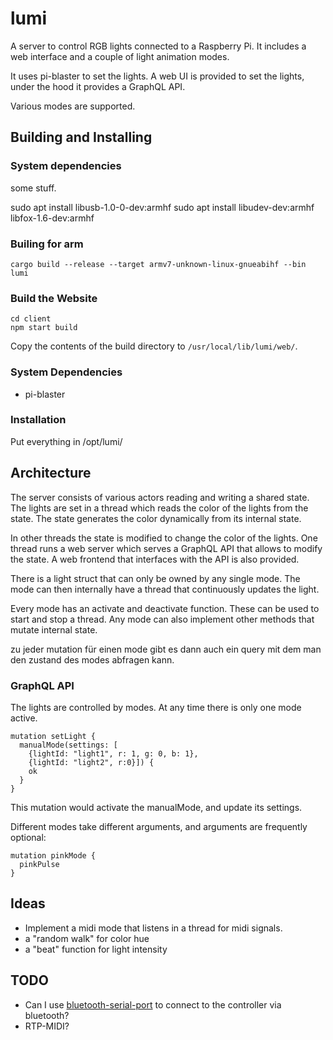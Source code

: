 # lumi

A server to control RGB lights connected to a Raspberry Pi.  It
includes a web interface and a couple of light animation modes.

It uses pi-blaster to set the lights.  A web UI is provided to set the
lights, under the hood it provides a GraphQL API.

Various modes are supported.


## Building and Installing

### System dependencies

some stuff.

sudo apt install libusb-1.0-0-dev:armhf
sudo apt install libudev-dev:armhf libfox-1.6-dev:armhf
  
### Builing for arm

    cargo build --release --target armv7-unknown-linux-gnueabihf --bin lumi
    
### Build the Website

    cd client
    npm start build
    
Copy the contents of the build directory to `/usr/local/lib/lumi/web/`.

    
### System Dependencies

- pi-blaster


### Installation

Put everything in /opt/lumi/


## Architecture

The server consists of various actors reading and writing a shared
state.  The lights are set in a thread which reads the color of the
lights from the state.  The state generates the color dynamically from
its internal state.

In other threads the state is modified to change the color of the
lights.  One thread runs a web server which serves a GraphQL API that
allows to modify the state.  A web frontend that interfaces with the
API is also provided.

There is a light struct that can only be owned by any single mode.
The mode can then internally have a thread that continuously updates
the light.

Every mode has an activate and deactivate function.  These can be used
to start and stop a thread.  Any mode can also implement other methods
that mutate internal state.

zu jeder mutation für einen mode gibt es dann auch ein query mit dem
man den zustand des modes abfragen kann.


### GraphQL API

The lights are controlled by modes.  At any time there is only one
mode active.

    mutation setLight {
      manualMode(settings: [
        {lightId: "light1", r: 1, g: 0, b: 1},
        {lightId: "light2", r:0}]) {
        ok
      }
    }

This mutation would activate the manualMode, and update its settings.

Different modes take different arguments, and arguments are frequently
optional:

    mutation pinkMode {
      pinkPulse
    }


## Ideas

- Implement a midi mode that listens in a thread for midi signals.
- a "random walk" for color hue
- a "beat" function for light intensity


## TODO

- Can I use
  [bluetooth-serial-port](https://github.com/Dushistov/bluetooth-serial-port)
  to connect to the controller via bluetooth?
- RTP-MIDI?
